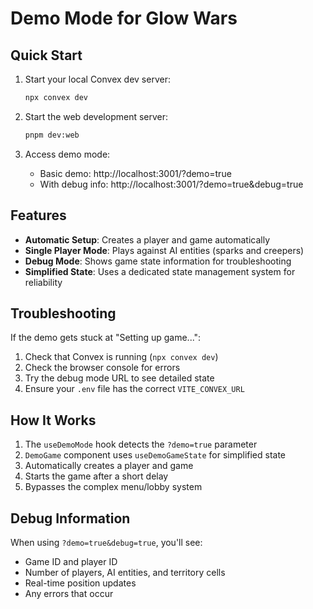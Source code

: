 # Demo Mode for Glow Wars

## Quick Start

1. Start your local Convex dev server:
   ```bash
   npx convex dev
   ```

2. Start the web development server:
   ```bash
   pnpm dev:web
   ```

3. Access demo mode:
   - Basic demo: http://localhost:3001/?demo=true
   - With debug info: http://localhost:3001/?demo=true&debug=true

## Features

- **Automatic Setup**: Creates a player and game automatically
- **Single Player Mode**: Plays against AI entities (sparks and creepers)
- **Debug Mode**: Shows game state information for troubleshooting
- **Simplified State**: Uses a dedicated state management system for reliability

## Troubleshooting

If the demo gets stuck at "Setting up game...":

1. Check that Convex is running (`npx convex dev`)
2. Check the browser console for errors
3. Try the debug mode URL to see detailed state
4. Ensure your `.env` file has the correct `VITE_CONVEX_URL`

## How It Works

1. The `useDemoMode` hook detects the `?demo=true` parameter
2. `DemoGame` component uses `useDemoGameState` for simplified state
3. Automatically creates a player and game
4. Starts the game after a short delay
5. Bypasses the complex menu/lobby system

## Debug Information

When using `?demo=true&debug=true`, you'll see:
- Game ID and player ID
- Number of players, AI entities, and territory cells
- Real-time position updates
- Any errors that occur